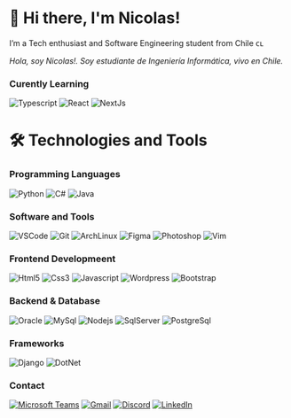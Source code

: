 # 👋 Hi there, I'm Nicolas!
I’m a Tech enthusiast and Software Engineering student from Chile ᴄʟ

<em>Hola, soy Nicolas!. Soy estudiante de Ingeniería Informática, vivo en Chile.</em>

### Curently Learning

<p>
  <img alt="Typescript" src="https://img.shields.io/badge/-Typescript-3178C6?style=flat&logo=Typescript&logoColor=white" /> 
<img alt="React" src="https://img.shields.io/badge/-React-61DAFB?style=flat&logo=React&logoColor=white" />
  <img alt="NextJs" src="https://img.shields.io/badge/-Next.js-000000?style=flat&logo=next.js&logoColor=white" /> 
</p>

# 🛠️ Technologies and Tools
### Programming Languages 
<p>
  <img alt="Python" src="https://img.shields.io/badge/-Python-3776AB?style=flat&logo=python&logoColor=white" /> 
  <img alt="C#" src="https://img.shields.io/badge/-C%23-239120?style=flat&logo=csharp&logoColor=white" /> 
  <img alt="Java" src="https://img.shields.io/badge/-Java-007396?style=flat&logo=java&logoColor=white
" /> 
</p>

### Software and Tools

<p>
<img alt="VSCode" src="https://img.shields.io/badge/-VSCode-007ACC?style=flat&logo=visual-studio-code&logoColor=white" /> 
<img alt="Git" src="https://img.shields.io/badge/-Git-F05032?style=flat&logo=git&logoColor=white" /> 
<img alt="ArchLinux" src="https://img.shields.io/badge/-ArchLinux-1793D1?style=flat&logo=arch-linux&logoColor=white" /> 
<img alt="Figma" src="https://img.shields.io/badge/-Figma-F24E1E?style=flat&logo=figma&logoColor=white" /> 
<img alt="Photoshop" src="https://img.shields.io/badge/-Photoshop-31A8FF?style=flat&logo=adobe%20photoshop&logoColor=white" /> 
<img alt="Vim" src="https://img.shields.io/badge/-Vim-019733?style=flat&logo=vim&logoColor=white" /> 

</p>


### Frontend Developmeent

<p>
<img alt="Html5" src="https://img.shields.io/badge/-Html-E34F26?style=flat&logo=html5&logoColor=white" />
<img alt="Css3" src="https://img.shields.io/badge/-Css-1572B6?style=flat&logo=css3&logoColor=white" />
<img alt="Javascript" src="https://img.shields.io/badge/-Javascript-F7DF1E?style=flat&logo=javascript&logoColor=white" />
<img alt="Wordpress" src="https://img.shields.io/badge/-Wordpress-21759B?style=flat&logo=wordpress&logoColor=white" />
<img alt="Bootstrap" src="https://img.shields.io/badge/-Bootstrap-7952B3?style=flat&logo=bootstrap&logoColor=white" />

</p>

### Backend & Database

<p>
<img alt="Oracle" src="https://img.shields.io/badge/-Oracle-F80000?style=flat&logo=oracle&logoColor=white" />
<img alt="MySql" src="https://img.shields.io/badge/-MySQL-4479A1?style=flat&logo=mysql&logoColor=white" />
<img alt="Nodejs" src="https://img.shields.io/badge/-Node.js-339933?style=flat&logo=node.js&logoColor=white" />
<img alt="SqlServer" src="https://img.shields.io/badge/-SQL%20Server-CC2927?style=flat&logo=Microsoft%20SQL%20Server&logoColor=white" />
<img alt="PostgreSql" src="https://img.shields.io/badge/-PostgreSQL-4169E1?style=flat&logo=postgresql&logoColor=white" />
</p>

### Frameworks

<p>
<img alt="Django" src="https://img.shields.io/badge/-Django-092E20?style=flat&logo=Django&logoColor=white" />
<img alt="DotNet" src="https://img.shields.io/badge/-.Net-512BD4?style=flat&logo=.NET&logoColor=white" />

</p>

### Contact

<a href="https://teams.microsoft.com/l/chat/0/0?users=<ni.cortezm@duocuc.cl>"><img alt="Microsoft Teams" src="https://img.shields.io/badge/-Teams-6264A7?style=flat&logo=microsoft%20teams&logoColor=white" /></a>
<a href="mailto:ncortezmanzano@gmail.com"><img alt="Gmail" src="https://img.shields.io/badge/-Gmail-EA4335?style=flat&logo=gmail&logoColor=white" /></a>
<a href="https://discordapp.com/users/335009772900450304/"><img alt="Discord" src="https://img.shields.io/badge/-Discord-5865F2?style=flat&logo=discord&logoColor=white" /></a>
<a href="https://www.linkedin.com/in/cortezmanzano/"><img alt="LinkedIn" src="https://img.shields.io/badge/-LinkedIn-0A66C2?style=flat&logo=linkedin&logoColor=white" /></a>
